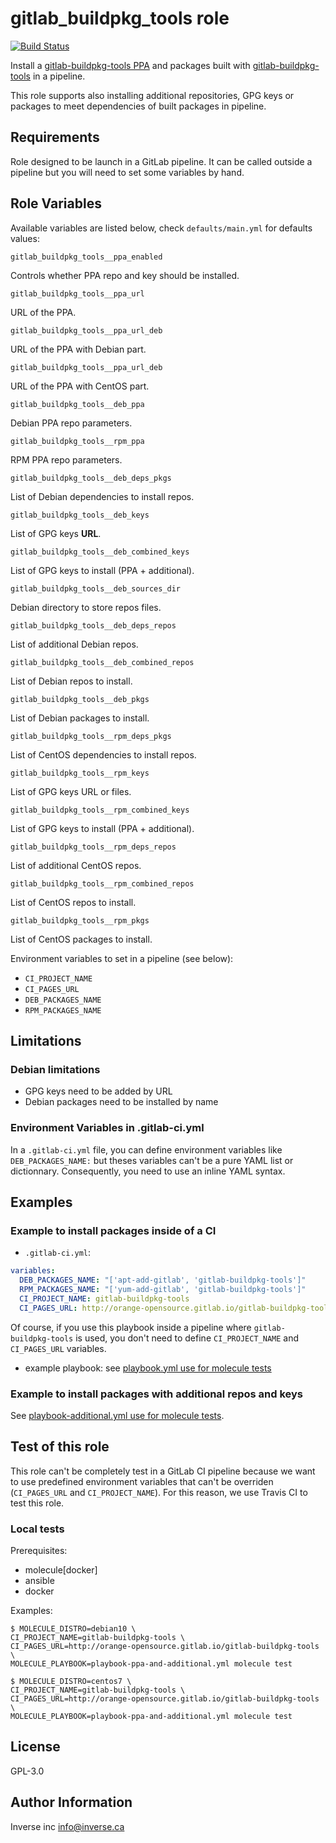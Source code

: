 gitlab_buildpkg_tools role
==========================

[![Build Status](https://travis-ci.org/inverse-inc/ansible-role-gitlab-buildpkg-tools.svg?branch=master)](https://travis-ci.org/inverse-inc/ansible-role-gitlab-buildpkg-tools)

Install a [gitlab-buildpkg-tools PPA](http://orange-opensource.gitlab.io/gitlab-buildpkg-tools/)
and packages built with [gitlab-buildpkg-tools](https://gitlab.com/Orange-OpenSource/gitlab-buildpkg-tools) in a pipeline.

This role supports also installing additional repositories, GPG keys or packages to meet
dependencies of built packages in pipeline.

Requirements
------------

Role designed to be launch in a GitLab pipeline. It can be called outside a
pipeline but you will need to set some variables by hand.

Role Variables
--------------

Available variables are listed below, check `defaults/main.yml` for defaults values:

    gitlab_buildpkg_tools__ppa_enabled

Controls whether PPA repo and key should be installed.

    gitlab_buildpkg_tools__ppa_url

URL of the PPA.

    gitlab_buildpkg_tools__ppa_url_deb

URL of the PPA with Debian part.

    gitlab_buildpkg_tools__ppa_url_deb

URL of the PPA with CentOS part.

    gitlab_buildpkg_tools__deb_ppa

Debian PPA repo parameters.

    gitlab_buildpkg_tools__rpm_ppa

RPM PPA repo parameters.

    gitlab_buildpkg_tools__deb_deps_pkgs

List of Debian dependencies to install repos.

    gitlab_buildpkg_tools__deb_keys

List of GPG keys **URL**.

    gitlab_buildpkg_tools__deb_combined_keys

List of GPG keys to install (PPA + additional).

    gitlab_buildpkg_tools__deb_sources_dir

Debian directory to store repos files.

    gitlab_buildpkg_tools__deb_deps_repos

List of additional Debian repos.

    gitlab_buildpkg_tools__deb_combined_repos

List of Debian repos to install.

    gitlab_buildpkg_tools__deb_pkgs

List of Debian packages to install.

    gitlab_buildpkg_tools__rpm_deps_pkgs

List of CentOS dependencies to install repos.

    gitlab_buildpkg_tools__rpm_keys

List of GPG keys URL or files.

    gitlab_buildpkg_tools__rpm_combined_keys

List of GPG keys to install (PPA + additional).

    gitlab_buildpkg_tools__rpm_deps_repos

List of additional CentOS repos.

    gitlab_buildpkg_tools__rpm_combined_repos

List of CentOS repos to install.

    gitlab_buildpkg_tools__rpm_pkgs

List of CentOS packages to install.


Environment variables to set in a pipeline (see below):
* `CI_PROJECT_NAME`
* `CI_PAGES_URL`
* `DEB_PACKAGES_NAME`
* `RPM_PACKAGES_NAME`


Limitations
-----------

### Debian limitations ###

- GPG keys need to be added by URL
- Debian packages need to be installed by name

### Environment Variables in .gitlab-ci.yml  ###

In a `.gitlab-ci.yml` file, you can define environment variables like
`DEB_PACKAGES_NAME:` but theses variables can't be a pure YAML list or
dictionnary. Consequently, you need to use an inline YAML syntax.

Examples
--------

### Example to install packages **inside** of a CI  ###


  * `.gitlab-ci.yml`:

```yaml
variables:
  DEB_PACKAGES_NAME: "['apt-add-gitlab', 'gitlab-buildpkg-tools']"
  RPM_PACKAGES_NAME: "['yum-add-gitlab', 'gitlab-buildpkg-tools']"
  CI_PROJECT_NAME: gitlab-buildpkg-tools
  CI_PAGES_URL: http://orange-opensource.gitlab.io/gitlab-buildpkg-tools
```

Of course, if you use this playbook inside a pipeline where
`gitlab-buildpkg-tools` is used, you don't need to define `CI_PROJECT_NAME`
and `CI_PAGES_URL` variables.

  * example playbook: see [playbook.yml use for molecule tests](molecule/default/playbook.yml)


### Example to install packages with additional repos and keys ###

See [playbook-additional.yml use for molecule
tests](molecule/default/playbook-additional.yml).


Test of this role
-----------------

This role can't be completely test in a GitLab CI pipeline because we want to
use predefined environment variables that can't be overriden (`CI_PAGES_URL`
and `CI_PROJECT_NAME`). For this reason, we use Travis CI to test this role.

### Local tests ###

Prerequisites:
- molecule[docker]
- ansible
- docker

Examples:
```shell
$ MOLECULE_DISTRO=debian10 \
CI_PROJECT_NAME=gitlab-buildpkg-tools \
CI_PAGES_URL=http://orange-opensource.gitlab.io/gitlab-buildpkg-tools \
MOLECULE_PLAYBOOK=playbook-ppa-and-additional.yml molecule test

$ MOLECULE_DISTRO=centos7 \
CI_PROJECT_NAME=gitlab-buildpkg-tools \
CI_PAGES_URL=http://orange-opensource.gitlab.io/gitlab-buildpkg-tools \
MOLECULE_PLAYBOOK=playbook-ppa-and-additional.yml molecule test
```


License
-------

GPL-3.0

Author Information
------------------

Inverse inc <info@inverse.ca>
